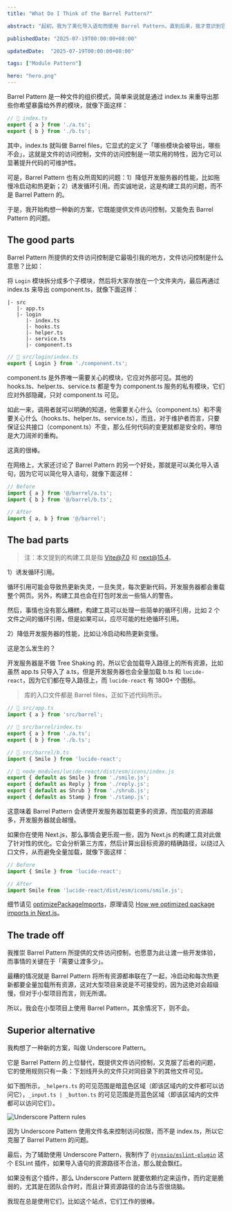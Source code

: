 ```yaml
---
title: "What Do I Think of the Barrel Pattern?"

abstract: "起初，我为了美化导入语句而使用 Barrel Pattern，直到后来，我才意识到它真正的魅力——文件的访问控制。然而，它也有众所周知的问题，于是我开始构想一种新的方案。"

publishedDate: "2025-07-19T00:00:00+08:00"

updatedDate:  "2025-07-19T00:00:00+08:00"

tags: ["Module Pattern"]

hero: "hero.png"
---
```

Barrel Pattern 是一种文件的组织模式，简单来说就是通过 index.ts 来重导出那些你希望暴露给外界的模块，就像下面这样：

```ts
// 📄 index.ts
export { a } from './a.ts';
export { b } from './b.ts';
```

其中，index.ts 就叫做 Barrel files，它显式的定义了「哪些模块会被导出，哪些不会」，这就是文件的访问控制，文件的访问控制是一项实用的特性，因为它可以显著提升代码的可维护性。

可是，Barrel Pattern 也有众所周知的问题：1）降低开发服务器的性能，比如拖慢冷启动和热更新；2）诱发循环引用。而实诚地说，这是构建工具的问题，而不是 Barrel Pattern 的。

于是，我开始构想一种新的方案，它既能提供文件访问控制，又能免去 Barrel Pattern 的问题。

## The good parts

Barrel Pattern 所提供的文件访问控制是它最吸引我的地方，文件访问控制是什么意思？比如：

将 `Login` 模块拆分成多个子模块，然后将大家存放在一个文件夹内，最后再通过 index.ts 来导出 component.ts，就像下面这样：

```
|- src
   |- app.ts
   |- login
      |- index.ts
      |- hooks.ts
      |- helper.ts
      |- service.ts
      |- component.ts
```

```ts
// 📄 src/login/index.ts
export { Login } from './component.ts';
```

component.ts 是外界唯一需要关心的模块，它应对外部可见。其他的 hooks.ts、helper.ts、service.ts 都是专为 component.ts 服务的私有模块，它们应对外部隐藏，只对 component.ts 可见。

如此一来，调用者就可以明确的知道，他需要关心什么（component.ts）和不需要关心什么（hooks.ts、helper.ts、service.ts），而且，对于维护者而言，只要保证公共接口（component.ts）不变，那么任何代码的变更就都是安全的，哪怕是大刀阔斧的重构。

这真的很棒。

在网络上，大家还讨论了 Barrel Pattern 的另一个好处，那就是可以美化导入语句，因为它可以简化导入语句，就像下面这样：

```ts
// Before
import { a } from '@/barrel/a.ts';
import { b } from '@/barrel/b.ts';

// After
import { a, b } from '@/barrel';
```

## The bad parts

> 注：本文提到的构建工具是指 Vite@7.0 和 next@15.4。

1）诱发循环引用。

循环引用可能会导致热更新失灵，一旦失灵，每次更新代码，开发服务器都会重载整个网页。另外，构建工具也会在打包时发出一些恼人的警告。

然后，事情也没有那么糟糕，构建工具可以处理一些简单的循环引用，比如 2 个文件之间的循环引用，但是如果可以，应尽可能的杜绝循环引用。

2）降低开发服务器的性能，比如让冷启动和热更新变慢。

这是怎么发生的？

开发服务器是不做 Tree Shaking 的，所以它会加载导入路径上的所有资源，比如虽然 app.ts 只导入了 a.ts，但是开发服务器也会全量加载 b.ts 和 `lucide-react`，因为它们都在导入路径上，而 `lucide-react` 有 1800+ 个图标。

> 库的入口文件都是 Barrel files，正如下述代码所示。

```ts
// 📄 src/app.ts
import { a } from 'src/barrel';

// 📄 src/barrel/index.ts
export { a } from './a.ts';
export { b } from './b.ts';

// 📄 src/barrel/b.ts
import { Smile } from 'lucide-react';

// 📄 node_modules/lucide-react/dist/esm/icons/index.js
export { default as Smile } from './smile.js';
export { default as Reply } from './reply.js';
export { default as Shrub } from './shrub.js';
export { default as Stamp } from './stamp.js';
```

这意味着 Barrel Pattern 会诱使开发服务器加载更多的资源，而加载的资源越多，开发服务器就会越慢。

如果你在使用 Next.js，那么事情会更乐观一些，因为 Next.js 的构建工具对此做了针对性的优化。它会分析第三方库，然后计算出目标资源的精确路径，以绕过入口文件，从而避免全量加载，就像下面这样：

```ts
// Before
import { Smile } from 'lucide-react';

// After
import Smile from 'lucide-react/dist/esm/icons/smile.js';
```

细节请见 [optimizePackageImports](https://nextjs.org/docs/app/api-reference/config/next-config-js/optimizePackageImports)，原理请见 [How we optimized package imports in Next.js](https://vercel.com/blog/how-we-optimized-package-imports-in-next-js#new-solution:-optimizepackageimports)。

## The trade off

我推崇 Barrel Pattern 所提供的文件访问控制，也愿意为此让渡一些开发体验，而事情的关键在于「需要让渡多少」。

最糟的情况就是 Barrel Pattern 将所有资源都串联在了一起，冷启动和每次热更新都要全量加载所有资源，这对大型项目来说是不可接受的，因为这绝对会超级慢，但对于小型项目而言，则无所谓。

所以，我会在小型项目上使用 Barrel Pattern，其余情况下，则不会。

## Superior alternative

我构想了一种新的方案，叫做 Underscore Pattern。

它是 Barrel Pattern 的上位替代，既提供文件访问控制，又克服了后者的问题，它的使用规则只有一条：下划线开头的文件只对同目录下的其他文件可见。

如下图所示，`_helpers.ts` 的可见范围是暗蓝色区域（即该区域内的文件都可以访问它），`_input.ts | _button.ts` 的可见范围是亮蓝色区域（即该区域内的文件都可以访问它们）。

![Underscore Pattern rules](./img/underscore-pattern-rule.png)

因为 Underscore Pattern 使用文件名来控制访问权限，而不是 index.ts，所以它克服了 Barrel Pattern 的问题。

最后，为了辅助使用 Underscore Pattern，我制作了 [`@jynxio/eslint-plugin`](https://github.com/jynxio/eslint-plugin) 这个 ESLint 插件，如果导入语句的资源路径不合法，那么就会飘红。

如果没有这个插件，那么 Underscore Pattern 就要依赖约定来运作，而约定是脆弱的，尤其是在团队合作时，而且计算资源路径的合法与否很烧脑。

我现在总是使用它们，比如这个站点，它们工作的很棒。
